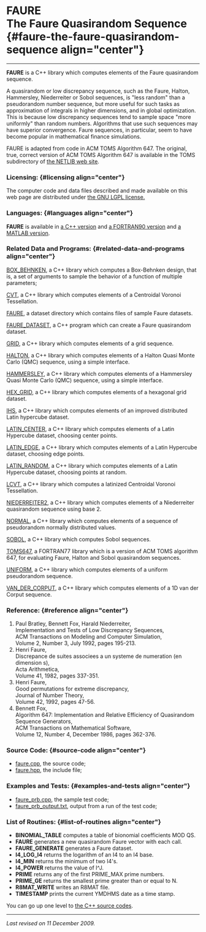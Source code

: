 FAURE\
The Faure Quasirandom Sequence {#faure-the-faure-quasirandom-sequence align="center"}
==============================

------------------------------------------------------------------------

**FAURE** is a C++ library which computes elements of the Faure
quasirandom sequence.

A quasirandom or low discrepancy sequence, such as the Faure, Halton,
Hammersley, Niederreiter or Sobol sequences, is "less random" than a
pseudorandom number sequence, but more useful for such tasks as
approximation of integrals in higher dimensions, and in global
optimization. This is because low discrepancy sequences tend to sample
space "more uniformly" than random numbers. Algorithms that use such
sequences may have superior convergence. Faure sequences, in particular,
seem to have become popular in mathematical finance simulations.

FAURE is adapted from code in ACM TOMS Algorithm 647. The original,
true, correct version of ACM TOMS Algorithm 647 is available in the TOMS
subdirectory of [the NETLIB web site](http://www.netlib.org/).

### Licensing: {#licensing align="center"}

The computer code and data files described and made available on this
web page are distributed under [the GNU LGPL
license.](../../txt/gnu_lgpl.txt)

### Languages: {#languages align="center"}

**FAURE** is available in [a C++
version](../../master/faure/faure.md) and [a FORTRAN90
version](../../f_src/faure/faure.md) and [a MATLAB
version](../../m_src/faure/faure.md).

### Related Data and Programs: {#related-data-and-programs align="center"}

[BOX\_BEHNKEN](../../master/box_behnken/box_behnken.md), a C++
library which computes a Box-Behnken design, that is, a set of arguments
to sample the behavior of a function of multiple parameters;

[CVT](../../master/cvt/cvt.md), a C++ library which computes elements
of a Centroidal Voronoi Tessellation.

[FAURE](../../dataset/faure/faure.md), a dataset directory which
contains files of sample Faure datasets.

[FAURE\_DATASET](../../master/faure_dataset/faure_dataset.md), a C++
program which can create a Faure quasirandom dataset.

[GRID](../../master/grid/grid.md), a C++ library which computes
elements of a grid sequence.

[HALTON](../../master/halton/halton.md), a C++ library which computes
elements of a Halton Quasi Monte Carlo (QMC) sequence, using a simple
interface.

[HAMMERSLEY](../../master/hammersley/hammersley.md), a C++ library
which computes elements of a Hammersley Quasi Monte Carlo (QMC)
sequence, using a simple interface.

[HEX\_GRID](../../master/hex_grid/hex_grid.md), a C++ library which
computes elements of a hexagonal grid dataset.

[IHS](../../master/ihs/ihs.md), a C++ library which computes elements
of an improved distributed Latin hypercube dataset.

[LATIN\_CENTER](../../master/latin_center/latin_center.md), a C++
library which computes elements of a Latin Hypercube dataset, choosing
center points.

[LATIN\_EDGE](../../master/latin_edge/latin_edge.md), a C++ library
which computes elements of a Latin Hypercube dataset, choosing edge
points.

[LATIN\_RANDOM](../../master/latin_random/latin_random.md), a C++
library which computes elements of a Latin Hypercube dataset, choosing
points at random.

[LCVT](../../master/lcvt/lcvt.md), a C++ library which computes a
latinized Centroidal Voronoi Tessellation.

[NIEDERREITER2](../../master/niederreiter2/niederreiter2.md), a C++
library which computes elements of a Niederreiter quasirandom sequence
using base 2.

[NORMAL](../../master/normal/normal.md), a C++ library which computes
elements of a sequence of pseudorandom normally distributed values.

[SOBOL](../../master/sobol/sobol.md), a C++ library which computes
Sobol sequences.

[TOMS647](../../f77_src/toms647/toms647.md), a FORTRAN77 library which
is a version of ACM TOMS algorithm 647, for evaluating Faure, Halton and
Sobol quasirandom sequences.

[UNIFORM](../../master/uniform/uniform.md), a C++ library which
computes elements of a uniform pseudorandom sequence.

[VAN\_DER\_CORPUT](../../master/van_der_corput/van_der_corput.md), a
C++ library which computes elements of a 1D van der Corput sequence.

### Reference: {#reference align="center"}

1.  Paul Bratley, Bennett Fox, Harald Niederreiter,\
    Implementation and Tests of Low Discrepancy Sequences,\
    ACM Transactions on Modeling and Computer Simulation,\
    Volume 2, Number 3, July 1992, pages 195-213.
2.  Henri Faure,\
    Discrepance de suites associees a un systeme de numeration (en
    dimension s),\
    Acta Arithmetica,\
    Volume 41, 1982, pages 337-351.
3.  Henri Faure,\
    Good permutations for extreme discrepancy,\
    Journal of Number Theory,\
    Volume 42, 1992, pages 47-56.
4.  Bennett Fox,\
    Algorithm 647: Implementation and Relative Efficiency of Quasirandom
    Sequence Generators,\
    ACM Transactions on Mathematical Software,\
    Volume 12, Number 4, December 1986, pages 362-376.

### Source Code: {#source-code align="center"}

-   [faure.cpp](faure.cpp), the source code;
-   [faure.hpp](faure.hpp), the include file;

### Examples and Tests: {#examples-and-tests align="center"}

-   [faure\_prb.cpp](faure_prb.cpp), the sample test code;
-   [faure\_prb\_output.txt](faure_prb_output.txt), output from a run of
    the test code;

### List of Routines: {#list-of-routines align="center"}

-   **BINOMIAL\_TABLE** computes a table of bionomial coefficients MOD
    QS.
-   **FAURE** generates a new quasirandom Faure vector with each call.
-   **FAURE\_GENERATE** generates a Faure dataset.
-   **I4\_LOG\_I4** returns the logarithm of an I4 to an I4 base.
-   **I4\_MIN** returns the minimum of two I4's.
-   **I4\_POWER** returns the value of I\^J.
-   **PRIME** returns any of the first PRIME\_MAX prime numbers.
-   **PRIME\_GE** returns the smallest prime greater than or equal to N.
-   **R8MAT\_WRITE** writes an R8MAT file.
-   **TIMESTAMP** prints the current YMDHMS date as a time stamp.

You can go up one level to [the C++ source codes](../cpp_src.md).

------------------------------------------------------------------------

*Last revised on 11 December 2009.*
